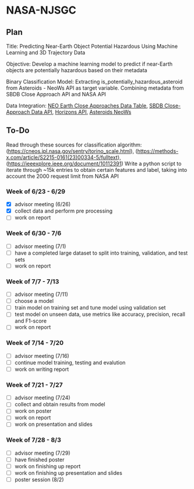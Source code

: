 # NASA-NJSGC

## Plan
Title: Predicting Near-Earth Object Potential Hazardous Using Machine Learning and 3D Trajectory Data 

Objective: Develop a machine learning model to predict if near-Earth objects are potentially hazardous based on their metadata

Binary Classification Model: Extracting is_potentially_hazardous_asteroid from Asteroids - NeoWs API as target variable. Combining metadata from SBDB Close Approach API and NASA API

Data Integration: [NEO Earth Close Approaches Data Table](https://cneos.jpl.nasa.gov/ca/), [SBDB Close-Approach Data API](https://ssd-api.jpl.nasa.gov/doc/cad.html), [Horizons API](https://ssd-api.jpl.nasa.gov/doc/horizons.html#command), [Asteroids NeoWs](https://api.nasa.gov/?search=horizons#browseAPI)

## To-Do
Read through these sources for classification algorithm: (https://cneos.jpl.nasa.gov/sentry/torino_scale.html), (https://methods-x.com/article/S2215-0161(23)00334-5/fulltext),(https://ieeexplore.ieee.org/document/10112391) 
Write a python script to iterate through ~15k entries to obtain certain features and label, taking into account the 2000 request limit from NASA API

### Week of 6/23 - 6/29
- [X] advisor meeting (6/26)
- [X] collect data and perform pre processing
- [ ] work on report
### Week of 6/30 - 7/6
- [ ] advisor meeting (7/1)
- [ ] have a completed large dataset to split into training, validation, and test sets
- [ ] work on report
### Week of 7/7 - 7/13
- [ ] advisor meeting (7/11)
- [ ] choose a model 
- [ ] train model on training set and tune model using validation set
- [ ] test model on unseen data, use metrics like accuracy, precision, recall and F1-score
- [ ] work on report
### Week of 7/14 - 7/20
- [ ] advisor meeting (7/16)
- [ ] continue model training, testing and evalution 
- [ ] work on writing report
### Week of 7/21 - 7/27
- [ ] advisor meeting (7/24)
- [ ] collect and obtain results from model
- [ ] work on poster
- [ ] work on report
- [ ] work on presentation and slides
### Week of 7/28 - 8/3
- [ ] advisor meeting (7/29)
- [ ] have finished poster
- [ ] work on finishing up report
- [ ] work on finishing up presentation and slides
- [ ] poster session (8/2)
